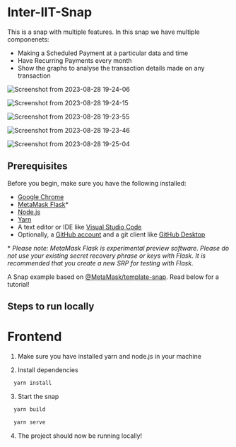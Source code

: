 # Inter-IIT-Snap

This is a snap with multiple features. In this snap we have multiple componenets: 
* Making a Scheduled Payment at a particular data and time
* Have Recurring Payments every month 
* Show the graphs to analyse the transaction details made on any transaction


  
![Screenshot from 2023-08-28 19-24-06](https://github.com/jatin192/Inter_IIT_Consensys_snap/assets/73174196/c6eb0f4b-4f7a-4b4a-91a2-203ada6a650b)

![Screenshot from 2023-08-28 19-24-15](https://github.com/jatin192/Inter_IIT_Consensys_snap/assets/73174196/ebf137e6-d373-4fd0-bfb0-3452e2a5d306)


![Screenshot from 2023-08-28 19-23-55](https://github.com/jatin192/Inter_IIT_Consensys_snap/assets/73174196/832b9e09-1c1f-4711-aad5-909f822e41fb)


![Screenshot from 2023-08-28 19-23-46](https://github.com/jatin192/Inter_IIT_Consensys_snap/assets/73174196/9102c93b-0dc9-40f1-9716-aa7ef3700936)


![Screenshot from 2023-08-28 19-25-04](https://github.com/jatin192/Inter_IIT_Consensys_snap/assets/73174196/7e5660b1-d104-430e-aae5-228a644f6a6f)




## Prerequisites

Before you begin, make sure you have the following installed: 

* [Google Chrome](https://www.google.com/chrome/) 
* [MetaMask Flask](https://metamask.io/flask/)\* 
* [Node.js](https://nodejs.org/) 
* [Yarn](https://yarnpkg.com/)
* A text editor or IDE like [Visual Studio Code](https://code.visualstudio.com/)
* Optionally, a [GitHub account](https://github.com/) and a git client like [GitHub Desktop](https://desktop.github.com/)

\* *Please note: MetaMask Flask is experimental preview software. Please do not use your existing secret recovery phrase or keys with Flask. It is recommended that you create a new SRP for testing with Flask.*

A Snap example based on [@MetaMask/template-snap](https://github.com/MetaMask/template-snap). Read below for a tutorial!

## Steps to run locally
# Frontend

1. Make sure you have installed yarn and node.js in your machine

2. Install dependencies

```bash
  yarn install
```
3. Start the snap

```bash
  yarn build 
```
```bash
  yarn serve 
```
4. The project should now be running locally!
